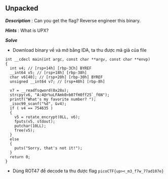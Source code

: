 ## Unpacked
***Description*** : Can you get the flag?
Reverse engineer this binary.

***Hints*** : What is UPX?

***Solve*** 
* Download binary về và mở bằng IDA, ta thu được mã giả của file
```
int __cdecl main(int argc, const char **argv, const char **envp)
{
  int v4; // [rsp+14h] [rbp-3Ch] BYREF
  __int64 v5; // [rsp+18h] [rbp-38h]
  char v6[40]; // [rsp+20h] [rbp-30h] BYREF
  unsigned __int64 v7; // [rsp+48h] [rbp-8h]

  v7 = __readfsqword(0x28u);
  strcpy(v6, "A:4@r%uLFAmk0>b07fH0ff25`_f6N");
  printf("What's my favorite number? ");
  _isoc99_scanf("%d", &v4);
  if ( v4 == 754635 )
  {
    v5 = rotate_encrypt(0LL, v6);
    fputs(v5, stdout);
    putchar(10LL);
    free(v5);
  }
  else
  {
    puts("Sorry, that's not it!");
  }
  return 0;
}
```

* Dùng ROT47 để decode ta thu được flag `picoCTF{up><_m3_f7w_77ad107e}`
